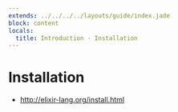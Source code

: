 ```yaml
---
extends: ../../../../layouts/guide/index.jade
block: content
locals:
  title: Introduction - Installation
---
```


# Installation

* http://elixir-lang.org/install.html
